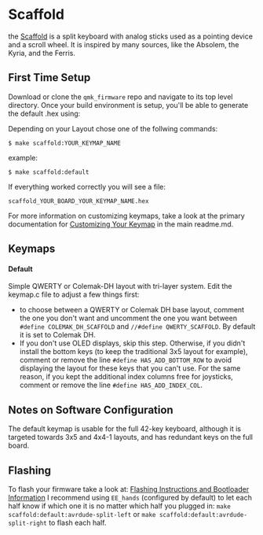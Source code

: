 Scaffold
========
the [Scaffold](https://github.com/choubbikeyboards/scaffold) is a split keyboard with analog sticks used as a pointing device and a scroll wheel. It is inspired by many sources, like the Absolem, the Kyria, and the Ferris.


## First Time Setup

Download or clone the `qmk_firmware` repo and navigate to its top level directory. Once your build environment is setup, you'll be able to generate the default .hex using:

Depending on your Layout chose one of the follwing commands:

```
$ make scaffold:YOUR_KEYMAP_NAME
```

example:
```
$ make scaffold:default
```

If everything worked correctly you will see a file:

```
scaffold_YOUR_BOARD_YOUR_KEYMAP_NAME.hex
```

For more information on customizing keymaps, take a look at the primary documentation for [Customizing Your Keymap](/docs/faq_keymap.md) in the main readme.md.


## Keymaps

#### Default
Simple QWERTY or Colemak-DH layout with tri-layer system.
Edit the keymap.c file to adjust a few things first:
* to choose between a QWERTY or Colemak DH base layout, comment the one you don't want and uncomment the one you want between `#define COLEMAK_DH_SCAFFOLD` and `//#define QWERTY_SCAFFOLD`. By default it is set to Colemak DH.
* If you don't use OLED displays, skip this step. Otherwise, if you didn't install the bottom keys (to keep the traditional 3x5 layout for example), comment or remove the line `#define HAS_ADD_BOTTOM_ROW` to avoid displaying the layout for these keys that you can't use. For the same reason, if you kept the additional index columns free for joysticks, comment or remove the line `#define HAS_ADD_INDEX_COL`.

## Notes on Software Configuration

The default keymap is usable for the full 42-key keyboard, although it is targeted towards 3x5 and 4x4-1 layouts, and has redundant keys on the full board.

## Flashing

To flash your firmware take a look at: [Flashing Instructions and Bootloader Information](https://docs.qmk.fm/#/flashing)
I recommend using `EE_hands` (configured by default) to let each half know if which one it is no matter which half you plugged in: `make scaffold:default:avrdude-split-left` or `make scaffold:default:avrdude-split-right` to flash each half.


